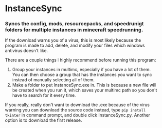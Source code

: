 # InstanceSync
### Syncs the config, mods, resourcepacks, and speedrunigt folders for multiple instances in minecraft speedrunning.


If the download warns you of a virus, this is most likely because the program is made to add, delete, and modify your files which windows antivirus doesn't like.


There are a couple things I highly recommend before running this program:
1. Group your instances in multimc, especially if you have a lot of them. You can then choose a group that has the instances you want to sync instead of manually selecting all of them.
2. Make a folder to put InstanceSync.exe in. This is because a new file will be created when you run it, which saves your multimc path so you don't have to search for it every time.


If you really, really don't want to download the .exe because of the virus warning you can download the source code instead, type `pip install tkinter` in command prompt, and double click InstanceSync.py. Another option is to download the first release.

